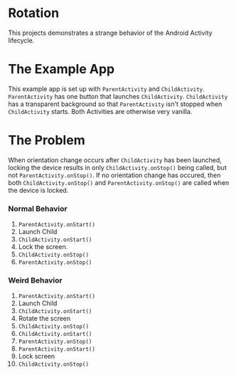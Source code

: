 # Rotation

This projects demonstrates a strange behavior of the Android Activity lifecycle.

# The Example App

This example app is set up with `ParentActivity` and `ChildActivity`. `ParentActivity` has one button that launches
`ChildActivity`. `ChildActivity` has a transparent background so that `ParentActivity` isn't stopped when `ChildActivity`
starts. Both Activities are otherwise very vanilla.

# The Problem

When orientation change occurs after `ChildActivity` has been launched, locking the device results in only `ChildActivity.onStop()`
 being called, but not `ParentActivity.onStop()`. If no orientation change has occured, then both `ChildActivity.onStop()`
 and `ParentActivity.onStop()` are called when the device is locked.

### Normal Behavior
1. `ParentActivity.onStart()`
2. Launch Child
3. `ChildActivity.onStart()`
4. Lock the screen.
5. `ChildActivity.onStop()`
6. `ParentActivity.onStop()`

### Weird Behavior
1. `ParentActivity.onStart()`
2. Launch Child
3. `ChildActivity.onStart()`
4. Rotate the screen
5. `ChildActivity.onStop()`
6. `ChildActivity.onStart()`
7. `ParentActivity.onStop()`
8. `ParentActivity.onStart()`
9. Lock screen
10. `ChildActivity.onStop()`